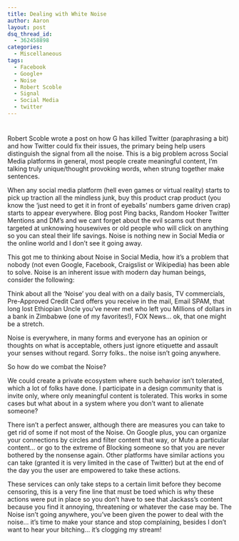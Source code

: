 ```yaml
---
title: Dealing with White Noise
author: Aaron
layout: post
dsq_thread_id:
  - 362458898
categories:
  - Miscellaneous
tags:
  - Facebook
  - Google+
  - Noise
  - Robert Scoble
  - Signal
  - Social Media
  - twitter
---
```

# 

Robert Scoble wrote a post on how G has killed Twitter (paraphrasing a bit) and how Twitter could fix their issues, the primary being help users distinguish the signal from all the noise. This is a big problem across Social Media platforms in general, most people create meaningful content, I’m talking truly unique/thought provoking words, when strung together make sentences.

When any social media platform (hell even games or virtual reality) starts to pick up traction all the mindless junk, buy this product crap product (you know the ‘just need to get it in front of eyeballs’ numbers game driven crap) starts to appear everywhere. Blog post Ping backs, Random Hooker Twitter Mentions and DM’s and we cant forget about the evil scams out there targeted at unknowing housewives or old people who will click on anything so you can steal their life savings. Noise is nothing new in Social Media or the online world and I don’t see it going away.

This got me to thinking about Noise in Social Media, how it’s a problem that nobody (not even Google, Facebook, Craigslist or Wikipedia) has been able to solve. Noise is an inherent issue with modern day human beings, consider the following:

Think about all the ‘Noise’ you deal with on a daily basis, TV commercials, Pre-Approved Credit Card offers you receive in the mail, Email SPAM, that long lost Ethiopian Uncle you’ve never met who left you Millions of dollars in a bank in Zimbabwe (one of my favorites!), FOX News… ok, that one might be a stretch.

Noise is everywhere, in many forms and everyone has an opinion or thoughts on what is acceptable, others just ignore etiquette and assault your senses without regard. Sorry folks.. the noise isn’t going anywhere.

So how do we combat the Noise?

We could create a private ecosystem where such behavior isn’t tolerated, which a lot of folks have done. I participate in a design community that is invite only, where only meaningful content is tolerated. This works in some cases but what about in a system where you don’t want to alienate someone?

There isn’t a perfect answer, although there are measures you can take to get rid of some if not most of the Noise. On Google plus, you can organize your connections by circles and filter content that way, or Mute a particular content… or go to the extreme of Blocking someone so that you are never bothered by the nonsense again. Other platforms have similar actions you can take (granted it is very limited in the case of Twitter) but at the end of the day you the user are empowered to take these actions.

These services can only take steps to a certain limit before they become censoring, this is a very fine line that must be toed which is why these actions were put in place so you don’t have to see that Jackass’s content because you find it annoying, threatening or whatever the case may be. The Noise isn’t going anywhere, you’ve been given the power to deal with the noise… it’s time to make your stance and stop complaining, besides I don’t want to hear your bitching… it’s clogging my stream!